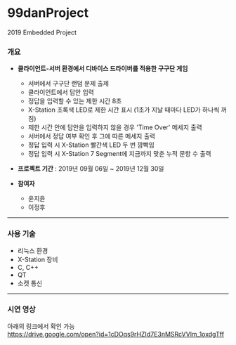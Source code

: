 # 99danProject
2019 Embedded Project

### 개요

* **클라이언트-서버 환경에서 디바이스 드라이버를 적용한 구구단 게임**
  * 서버에서 구구단 랜덤 문제 출제
  * 클라이언트에서 답안 입력
  * 정답을 입력할 수 있는 제한 시간 8초
  * X-Station 초록색 LED로 제한 시간 표시 (1초가 지날 때마다 LED가 하나씩 꺼짐)
  * 제한 시간 안에 답안을 입력하지 않을 경우 'Time Over' 메세지 출력
  * 서버에서 정답 여부 확인 후 그에 따른 메세지 출력
  * 정답 입력 시 X-Station 빨간색 LED 두 번 깜빡임
  * 정답 입력 시 X-Station 7 Segment에 지금까지 맞춘 누적 문항 수 출력

* **프로젝트 기간** : 2019년 09월 06일 ~ 2019년 12월 30일

* **참여자**
  * 윤지윤
  * 이정후

---

### 사용 기술

* 리눅스 환경
* X-Station 장비
* C, C++
* QT
* 소켓 통신

---

### 시연 영상

아래의 링크에서 확인 가능<br />
https://drive.google.com/open?id=1cDOqs9rHZId7E3nMSRcVVlm_1oxdgTff
